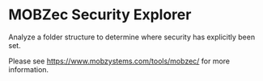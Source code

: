 # MOBZec Security Explorer

Analyze a folder structure to determine where security has explicitly been set.

Please see https://www.mobzystems.com/tools/mobzec/ for more information.
